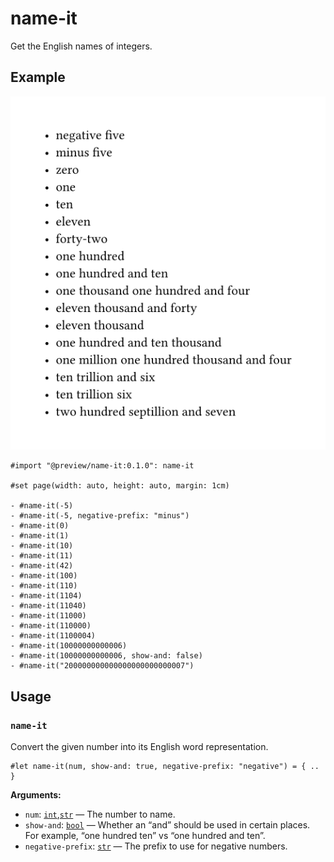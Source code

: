 # name-it

Get the English names of integers.

## Example

![Example](./example.png)

```typ
#import "@preview/name-it:0.1.0": name-it

#set page(width: auto, height: auto, margin: 1cm)

- #name-it(-5)
- #name-it(-5, negative-prefix: "minus")
- #name-it(0)
- #name-it(1)
- #name-it(10)
- #name-it(11)
- #name-it(42)
- #name-it(100)
- #name-it(110)
- #name-it(1104)
- #name-it(11040)
- #name-it(11000)
- #name-it(110000)
- #name-it(1100004)
- #name-it(10000000000006)
- #name-it(10000000000006, show-and: false)
- #name-it("200000000000000000000000007")
```

## Usage

### `name-it`

Convert the given number into its English word representation.

```typ
#let name-it(num, show-and: true, negative-prefix: "negative") = { .. }
```

**Arguments:**

- `num`: [`int`],[`str`] &mdash; The number to name.
- `show-and`: [`bool`] &mdash; Whether an “and” should be used in certain
  places. For example, “one hundred ten” vs “one hundred and ten”.
- `negative-prefix`: [`str`] &mdash; The prefix to use for negative numbers.

[`str`]: https://typst.app/docs/reference/foundations/str/
[`int`]: https://typst.app/docs/reference/foundations/int/
[`bool`]: https://typst.app/docs/reference/foundations/bool/
